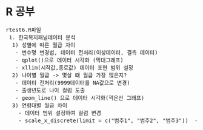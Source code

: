 # R 공부

<pre>
rtest6.R파일
 1. 한국복지패널데이터 분석
  1) 성별에 따른 월급 차이
   - 변수명 변경법, 데이터 전처리(이상데이터, 결측 데이터) 
   - qplot()으로 데이터 시각화 (막대그래프)
   - xllim(시작값,종료값) 데이터 표현 범위 설정
  2) 나이별 월급 -> 몇살 떄 월급 가장 많은지?
   - 데이터 전처리(9999데이터를 NA값으로 변경)
   - 출생년도로 나이 컬럼 도출
   - geom_line() 으로 데이터 시각화(꺽은선 그래프)
  3) 연령대별 월급 차이
    - 데이터 범위 설정하여 컬럼 변경
    - scale_x_discrete(limit = c("범주1", "범주2", "범주3"))  -> 데이터 범주 순서 변경
    
 
  </pre>
  
  
